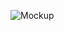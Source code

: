 ![Mockup](https://github.com/Golpo-Audiobook/Golpo/assets/64046440/669ac5e7-01ae-436e-b7b2-aeafce43fdfc)
